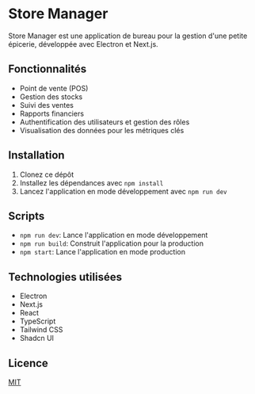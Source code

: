 # Store Manager

Store Manager est une application de bureau pour la gestion d'une petite épicerie, développée avec Electron et Next.js.

## Fonctionnalités

- Point de vente (POS)
- Gestion des stocks
- Suivi des ventes
- Rapports financiers
- Authentification des utilisateurs et gestion des rôles
- Visualisation des données pour les métriques clés

## Installation

1. Clonez ce dépôt
2. Installez les dépendances avec `npm install`
3. Lancez l'application en mode développement avec `npm run dev`

## Scripts

- `npm run dev`: Lance l'application en mode développement
- `npm run build`: Construit l'application pour la production
- `npm start`: Lance l'application en mode production

## Technologies utilisées

- Electron
- Next.js
- React
- TypeScript
- Tailwind CSS
- Shadcn UI

## Licence

[MIT](https://choosealicense.com/licenses/mit/)